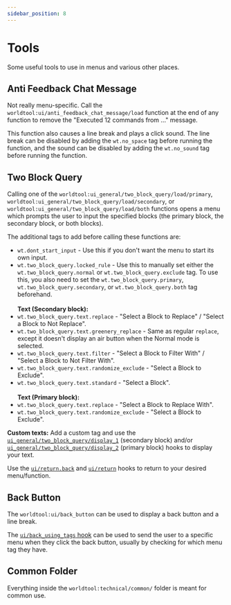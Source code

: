 ```yaml
---
sidebar_position: 8
---
```


# Tools

Some useful tools to use in menus and various other places.

## Anti Feedback Chat Message

Not really menu-specific. Call the `worldtool:ui/anti_feedback_chat_message/load` function at the end of any function to remove the "Executed 12 commands from ..." message.

This function also causes a line break and plays a click sound. The line break can be disabled by adding the `wt.no_space` tag before running the function, and the sound can be disabled by adding the `wt.no_sound` tag before running the function.

## Two Block Query

Calling one of the `worldtool:ui_general/two_block_query/load/primary`, `worldtool:ui_general/two_block_query/load/secondary`, or `worldtool:ui_general/two_block_query/load/both` functions opens a menu which prompts the user to input the specified blocks (the primary block, the secondary block, or both blocks).

The additional tags to add before calling these functions are:
* `wt.dont_start_input` - Use this if you don't want the menu to start its own input.
* `wt.two_block_query.locked_rule` - Use this to manually set either the `wt.two_block_query.normal` or `wt.two_block_query.exclude` tag. To use this, you also need to set the `wt.two_block_query.primary`, `wt.two_block_query.secondary`, or `wt.two_block_query.both` tag beforehand.<br></br>
**Text (Secondary block):**
* `wt.two_block_query.text.replace` - "Select a Block to Replace" / "Select a Block to Not Replace".
* `wt.two_block_query.text.greenery_replace` - Same as regular `replace`, except it doesn't display an air button when the Normal mode is selected.
* `wt.two_block_query.text.filter` - "Select a Block to Filter With" / "Select a Block to Not Filter With".
* `wt.two_block_query.text.randomize_exclude` - "Select a Block to Exclude".
* `wt.two_block_query.text.standard` - "Select a Block".<br></br>
**Text (Primary block):**
* `wt.two_block_query.text.replace` - "Select a Block to Replace With".
* `wt.two_block_query.text.randomize_exclude` - "Select a Block to Exclude".

**Custom texts:** Add a custom tag and use the [`ui_general/two_block_query/display_1`](hooks#ui_generaltwo_block_querydisplay_1) (secondary block) and/or [`ui_general/two_block_query/display_2`](hooks#ui_generaltwo_block_querydisplay_2) (primary block) hooks to display your text.

Use the [`ui/return.back`](hooks#uireturnback) and [`ui/return`](hooks#uireturn) hooks to return to your desired menu/function.

## Back Button

The `worldtool:ui/back_button` can be used to display a back button and a line break.

The [`ui/back_using_tags` hook](hooks#uiback_using_tags) can be used to send the user to a specific menu when they click the back button, usually by checking for which menu tag they have.

## Common Folder

Everything inside the `worldtool:technical/common/` folder is meant for common use.
